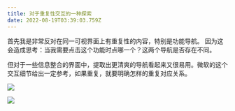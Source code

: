 ```yaml
---
title: 对于重复性交互的一种探索
date: 2022-08-19T03:39:03.759Z
---
```

首先我是非常反对在同一可视界面上有重复性的内容，特别是功能导航。 因为这会造成思考：当我需要点击这个功能时点哪一个？这两个导航是否存在不同。

但对于一些信息整合的界面中，提取出更清爽的导航看起来又很易用。微软的这个交互细节给出一定参考，如果重复，就要明确怎样的重复对应关系。

![](images/wy1.gif)

![](images/wy2.gif)